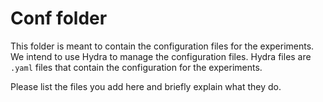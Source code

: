 # Conf folder

This folder is meant to contain the configuration files for the experiments.
We intend to use Hydra to manage the configuration files.
Hydra files are `.yaml` files that contain the configuration for the experiments.

Please list the files you add here and briefly explain what they do.
